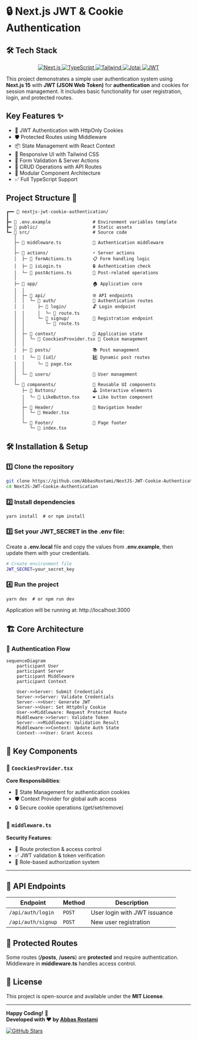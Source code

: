 # 🔒 Next.js JWT & Cookie Authentication

## 🛠 Tech Stack

<p align="center">
  <a href="https://nextjs.org/" target="_blank">
    <img alt="Next.js" src="https://img.shields.io/badge/Next.js-15.1.7-000000?logo=next.js&logoColor=white&style=for-the-badge">
  </a>
  <a href="https://www.typescriptlang.org/" target="_blank">
    <img alt="TypeScript" src="https://img.shields.io/badge/TypeScript-5.0-3178C6?logo=typescript&logoColor=white&style=for-the-badge">
  </a>
  


  <a href="https://tailwindcss.com/" target="_blank">
    <img alt="Tailwind" src="https://img.shields.io/badge/Tailwind%20CSS-3.4.1-06B6D4?logo=tailwindcss&logoColor=white&style=for-the-badge">
  </a>


  <a href="https://jotai.org/" target="_blank">
    <img alt="Jotai" src="https://img.shields.io/badge/Jotai-2.12.2-646CFF?logo=data:image/svg+xml;base64,PHN2ZyB3aWR0aD0iMjQiIGhlaWdodD0iMjQiIHZpZXdCb3g9IjAgMCAyNCAyNCIgZmlsbD0ibm9uZSIgeG1sbnM9Imh0dHA6Ly93d3cudzMub3JnLzIwMDAvc3ZnIj4KPHBhdGggZD0iTTEyIDBDNS4zNzMgMCAwIDUuMzczIDAgMTJTMi42MjcgMjQgMTIgMjRzMTItNS4zNzMgMTItMTJTMTguNjI3IDAgMTIgMHpNNC4zIDUuMzA3bDcuMDUgNy4wNTRMNy4wNSAxNC4zN2wtMi43NS0yLjc1TDAgMTJsNi4xOTUgNi4xOTUgMi43NS0yLjc1IDIuNyAyLjc1TDEyIDI0bDYuMTk1LTYuMTk1LTIuNzUtMi43NS0yLjc1IDIuNzUtNC4zLTQuM0wxOS43IDUuMzA3IDEyIDIuNzVsLTcuNyAyLjU1N3oiIGZpbGw9IiNmZmYiLz4KPC9zdmc+Cg==&logoColor=white&style=for-the-badge">
  </a>

  <a href="https://jwt.io/" target="_blank">
    <img alt="JWT" src="https://img.shields.io/badge/JWT-9.0.2-8A2BE2?logo=jsonwebtokens&logoColor=white&style=for-the-badge">
  </a>
</p>

This project demonstrates a simple user authentication system using **Next.js 15** with **JWT (JSON Web Token)** for **authentication** and cookies for session management. It includes basic functionality for user registration, login, and protected routes. 

## Key Features ✨

- 🔐 JWT Authentication with HttpOnly Cookies
- 🛡️ Protected Routes using Middleware
- 📦 State Management with React Context
- 📱 Responsive UI with Tailwind CSS
- 📑 Form Validation & Server Actions
- 🔄 CRUD Operations with API Routes
- 🧩 Modular Component Architecture
- ✅ Full TypeScript Support

## Project Structure 📂
```
┏━━ 📁 nextjs-jwt-cookie-authentication/
┃
┣━ 📄 .env.example                # Environment variables template
┣━ 📁 public/                     # Static assets
┗━ 📁 src/                        # Source code
   │
   ├─ 📄 middleware.ts            🔐 Authentication middleware
   │
   ├─ 📁 actions/                 ⚡ Server actions
   │  ├─ 📄 formActions.ts        📋 Form handling logic
   │  ├─ 📄 isLogin.ts            🔒 Authentication check
   │  └─ 📄 postActions.ts        📮 Post-related operations
   │
   ├─ 📁 app/                     🏠 Application core
   │  │
   │  ├─ 📁 api/                  🌐 API endpoints
   │  │  └─ 📁 auth/              🔑 Authentication routes
   │  │     ├─ 📁 login/          🔓 Login endpoint
   │  │     │  └─ 📄 route.ts
   │  │     └─ 📁 signup/         📝 Registration endpoint
   │  │        └─ 📄 route.ts
   │  │
   │  ├─ 📁 context/              🧠 Application state
   │  │  └─ 📄 CoockiesProvider.tsx 🍪 Cookie management
   │  │
   │  ├─ 📁 posts/                📚 Post management
   │  │  └─ 📁 [id]/              #️⃣ Dynamic post routes
   │  │     └─ 📄 page.tsx
   │  │
   │  └─ 📁 users/                👥 User management
   │
   └─ 📁 components/              🧩 Reusable UI components
      ├─ 📁 Buttons/              🕹️ Interactive elements
      │  └─ 📄 LikeButton.tsx     ❤️ Like button component
      │
      ├─ 📁 Header/               🔖 Navigation header
      │  └─ 📄 Header.tsx
      │
      └─ 📁 Footer/               🦶 Page footer
         └─ 📄 index.tsx
```

## 🛠️ Installation & Setup

### 1️⃣ Clone the repository

```bash
git clone https://github.com/AbbasRostami/NextJS-JWT-Cookie-Authentication.git
cd NextJS-JWT-Cookie-Authentication
```

### 2️⃣ Install dependencies

```
yarn install  # or npm install
```

### 3️⃣ Set your JWT_SECRET in the .env file:
Create a **.env.local** file and copy the values from **.env.example**, then update them with your credentials.
```bash
# Create environment file
JWT_SECRET=your_secret_key
```

### 4️⃣ Run the project
```
yarn dev  # or npm run dev
```

Application will be running at: http://localhost:3000


## 🏗️ Core Architecture

### 🔄 Authentication Flow
```mermaid
sequenceDiagram
    participant User
    participant Server
    participant Middleware
    participant Context

    User->>Server: Submit Credentials
    Server->>Server: Validate Credentials
    Server-->>User: Generate JWT
    Server->>User: Set HttpOnly Cookie
    User->>Middleware: Request Protected Route
    Middleware->>Server: Validate Token
    Server-->>Middleware: Validation Result
    Middleware->>Context: Update Auth State
    Context-->>User: Grant Access
```

## 🧩 Key Components

### 🍪 `CoockiesProvider.tsx`
**Core Responsibilities**:
- 🔄 State Management for authentication cookies
- 🛡️ Context Provider for global auth access
- 🔒 Secure cookie operations (get/set/remove)

### 🚧 `middleware.ts`
**Security Features**:
- 🔐 Route protection & access control
- ✅ JWT validation & token verification
- 👮 Role-based authorization system

---

## 📡 API Endpoints

| Endpoint            |  Method  |            Description          |
|---------------------|----------|---------------------------------|
| `/api/auth/login`   |  `POST`  | User login with JWT issuance    |
| `/api/auth/signup`  |  `POST`  | New user registration           |



## 🔐 Protected Routes

Some routes (**/posts**, **/users**) are **protected** and require authentication. Middleware in **middleware.ts** handles access control.

## 📜 License

This project is open-source and available under the **MIT License**.

---

**Happy Coding!** 🚀  
**Developed with ❤️ by [Abbas Rostami](https://github.com/AbbasRostami)**  

[![GitHub Stars](https://img.shields.io/github/stars/AbbasRostami/NextJS-JWT-Cookie-Authentication?style=for-the-badge&logo=github&label=Stars)](https://github.com/AbbasRostami/NextJS-JWT-Cookie-Authentication/stargazers)
